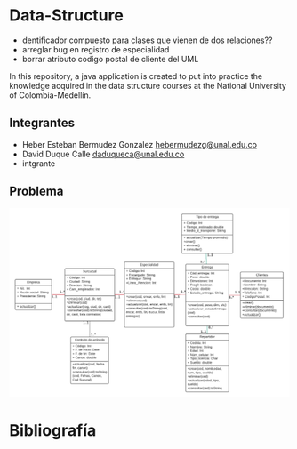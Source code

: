 # Data-Structure

* dentificador compuesto para clases que vienen de dos relaciones??
* arreglar bug en registro de especialidad
* borrar atributo codigo postal de cliente del UML

In this repository, a java application is created to put into practice the knowledge acquired in the data structure courses at the National University of Colombia-Medellín.

## Integrantes
* Heber Esteban Bermudez Gonzalez  hebermudezg@unal.edu.co
* David Duque Calle daduqueca@unal.edu.co
* intgrante


## Problema

<img src="./Otros_Recursos/UML.png" width="800" title="hover text">




# Bibliografía
